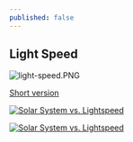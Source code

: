 ```yaml
---
published: false
---
```

## Light Speed

![light-speed.PNG]({{site.baseurl}}/_drafts/light-speed.PNG)

[Short version](https://twitter.com/i/status/1178674298141020161)

[![Solar System vs. Lightspeed](http://img.youtube.com/vi/CSqFBbNtt9c/0.jpg)](http://www.youtube.com/watch?v=CSqFBbNtt9c "Solar System vs. Lightspeed")

[![Solar System vs. Lightspeed](http://img.youtube.com/vi/CSqFBbNtt9c/0.jpg)](https://www.youtube.com/playlist?list=PLD9fyFS-QKPkhflcV6iTbYB1HtG_y5L7p "Solar System vs. Lightspeed")
